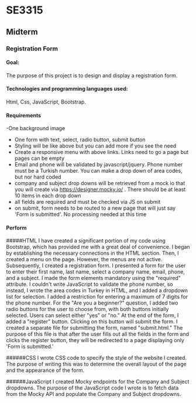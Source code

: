 # SE3315
## Midterm
### Registration Form
#### Goal:
The purpose of this project is to design and display a registration form.
#### Technologies and programming languages ​​used:
Html, Css, JavaScript, Bootstrap.
#### Requirements

-One background image
- One form with text, select, radio button, submit button
- Styling will be like above but you can add more if you see the need
- Create a responsive menu with above links. Links need to go a page but pages can be empty 
- Email and phone will be validated by javascript/jquery. Phone number must be a Turkish number. You can make a drop down of area codes, but nor hard coded
- company and subject drop downs will be retrieved from a mock io that you will create via https://designer.mocky.io/ . There should be at least 10 items in each drop down
- all fields are required and must be checked via JS on submit 
- on submit, form needs to be routed to a new page that will just say 'Form is submitted'. No processing needed at this time
#### Perform

#####HTML
I have created a significant portion of my code using Bootstrap, which has provided me with a great deal of convenience. I began by establishing the necessary connections in the HTML section. Then, I created a menu on the page. However, the menus are not active. Subsequently, I created a registration form. I presented a form for the user to enter their first name, last name, select a company name, email, phone, and a subject. I made the form elements mandatory using the "required" attribute. I couldn't write JavaScript to validate the phone number, so instead, I wrote the area codes in Turkey in HTML, and I added a dropdown list for selection. I added a restriction for entering a maximum of 7 digits for the phone number. For the "Are you a beginner?" question, I added two radio buttons for the user to choose from, with both buttons initially selected. Users can select either "yes" or "no." At the end of the form, I added a "register" button. Clicking on this button will submit the form. I created a separate file for submitting the form, named "submit.html." The purpose of this file is that after the user fills out all the fields in the form and clicks the register button, they will be redirected to a page displaying only 'Form is submitted.'

######CSS
I wrote CSS code to specify the style of the website I created. The purpose of writing this was to determine the overall layout of the page and the appearance of the form.

######JavaScript
I created Mocky endpoints for the Company and Subject dropdowns. The purpose of the JavaScript code I wrote is to fetch data from the Mocky API and populate the Company and Subject dropdowns.




 
 
